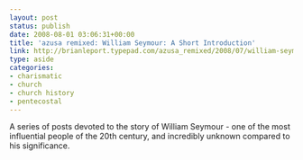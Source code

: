 ```yaml
---
layout: post
status: publish
date: 2008-08-01 03:06:31+00:00
title: 'azusa remixed: William Seymour: A Short Introduction'
link: http://brianleport.typepad.com/azusa_remixed/2008/07/william-seymour.html
type: aside
categories:
- charismatic
- church
- church history
- pentecostal
---
```


A series of posts devoted to the story of William Seymour - one of the most influential people of the 20th century, and incredibly unknown compared to his significance.
